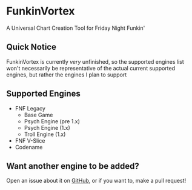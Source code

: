 # FunkinVortex
A Universal Chart Creation Tool for Friday Night Funkin'

## Quick Notice
FunkinVortex is currently *very* unfinished, so the supported engines list won't necessarily be representative of the actual current supported engines, but rather the engines I plan to support

## Supported Engines
- FNF Legacy
  - Base Game
  - Psych Engine (pre 1.x)
  - Psych Engine (1.x)
  - Troll Engine (1.x)
- FNF V-Slice
- Codename

## Want another engine to be added?
Open an issue about it on [GitHub](https://github.com/swordcube/FunkinVortex), or if you want to, make a pull request!